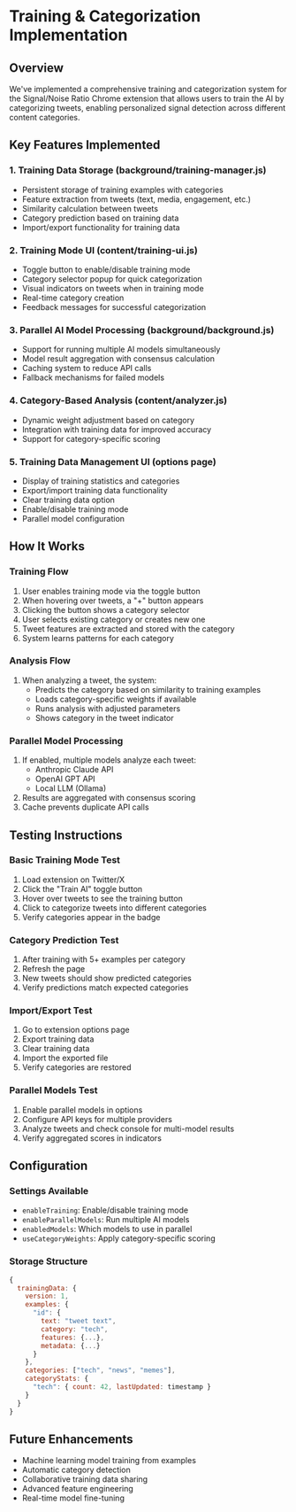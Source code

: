 # Training & Categorization Implementation

## Overview
We've implemented a comprehensive training and categorization system for the Signal/Noise Ratio Chrome extension that allows users to train the AI by categorizing tweets, enabling personalized signal detection across different content categories.

## Key Features Implemented

### 1. Training Data Storage (background/training-manager.js)
- Persistent storage of training examples with categories
- Feature extraction from tweets (text, media, engagement, etc.)
- Similarity calculation between tweets
- Category prediction based on training data
- Import/export functionality for training data

### 2. Training Mode UI (content/training-ui.js)
- Toggle button to enable/disable training mode
- Category selector popup for quick categorization
- Visual indicators on tweets when in training mode
- Real-time category creation
- Feedback messages for successful categorization

### 3. Parallel AI Model Processing (background/background.js)
- Support for running multiple AI models simultaneously
- Model result aggregation with consensus calculation
- Caching system to reduce API calls
- Fallback mechanisms for failed models

### 4. Category-Based Analysis (content/analyzer.js)
- Dynamic weight adjustment based on category
- Integration with training data for improved accuracy
- Support for category-specific scoring

### 5. Training Data Management UI (options page)
- Display of training statistics and categories
- Export/import training data functionality
- Clear training data option
- Enable/disable training mode
- Parallel model configuration

## How It Works

### Training Flow
1. User enables training mode via the toggle button
2. When hovering over tweets, a "+" button appears
3. Clicking the button shows a category selector
4. User selects existing category or creates new one
5. Tweet features are extracted and stored with the category
6. System learns patterns for each category

### Analysis Flow
1. When analyzing a tweet, the system:
   - Predicts the category based on similarity to training examples
   - Loads category-specific weights if available
   - Runs analysis with adjusted parameters
   - Shows category in the tweet indicator

### Parallel Model Processing
1. If enabled, multiple models analyze each tweet:
   - Anthropic Claude API
   - OpenAI GPT API
   - Local LLM (Ollama)
2. Results are aggregated with consensus scoring
3. Cache prevents duplicate API calls

## Testing Instructions

### Basic Training Mode Test
1. Load extension on Twitter/X
2. Click the "Train AI" toggle button
3. Hover over tweets to see the training button
4. Click to categorize tweets into different categories
5. Verify categories appear in the badge

### Category Prediction Test
1. After training with 5+ examples per category
2. Refresh the page
3. New tweets should show predicted categories
4. Verify predictions match expected categories

### Import/Export Test
1. Go to extension options page
2. Export training data
3. Clear training data
4. Import the exported file
5. Verify categories are restored

### Parallel Models Test
1. Enable parallel models in options
2. Configure API keys for multiple providers
3. Analyze tweets and check console for multi-model results
4. Verify aggregated scores in indicators

## Configuration

### Settings Available
- `enableTraining`: Enable/disable training mode
- `enableParallelModels`: Run multiple AI models
- `enabledModels`: Which models to use in parallel
- `useCategoryWeights`: Apply category-specific scoring

### Storage Structure
```javascript
{
  trainingData: {
    version: 1,
    examples: {
      "id": {
        text: "tweet text",
        category: "tech",
        features: {...},
        metadata: {...}
      }
    },
    categories: ["tech", "news", "memes"],
    categoryStats: {
      "tech": { count: 42, lastUpdated: timestamp }
    }
  }
}
```

## Future Enhancements
- Machine learning model training from examples
- Automatic category detection
- Collaborative training data sharing
- Advanced feature engineering
- Real-time model fine-tuning